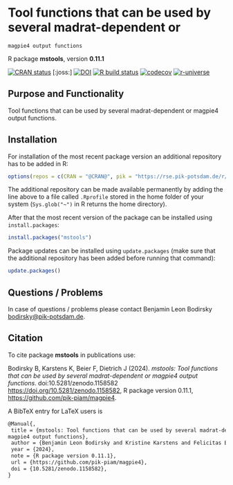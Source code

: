 # Tool functions that can be used by several madrat-dependent or
    magpie4 output functions

R package **mstools**, version **0.11.1**

[![CRAN status](https://www.r-pkg.org/badges/version/mstools)](https://cran.r-project.org/package=mstools) [:joss:] [![DOI](https://zenodo.org/badge/DOI/10.5281/zenodo.1158582.svg)](https://doi.org/10.5281/zenodo.1158582) [![R build status](https://github.com/pik-piam/magpie4/workflows/check/badge.svg)](https://github.com/pik-piam/magpie4/actions) [![codecov](https://codecov.io/gh/pik-piam/magpie4/branch/master/graph/badge.svg)](https://app.codecov.io/gh/pik-piam/magpie4) [![r-universe](https://pik-piam.r-universe.dev/badges/mstools)](https://pik-piam.r-universe.dev/builds)

## Purpose and Functionality

Tool functions that can be used by several madrat-dependent
    or magpie4 output functions.


## Installation

For installation of the most recent package version an additional repository has to be added in R:

```r
options(repos = c(CRAN = "@CRAN@", pik = "https://rse.pik-potsdam.de/r/packages"))
```
The additional repository can be made available permanently by adding the line above to a file called `.Rprofile` stored in the home folder of your system (`Sys.glob("~")` in R returns the home directory).

After that the most recent version of the package can be installed using `install.packages`:

```r 
install.packages("mstools")
```

Package updates can be installed using `update.packages` (make sure that the additional repository has been added before running that command):

```r 
update.packages()
```

## Questions / Problems

In case of questions / problems please contact Benjamin Leon Bodirsky <bodirsky@pik-potsdam.de>.

## Citation

To cite package **mstools** in publications use:

Bodirsky B, Karstens K, Beier F, Dietrich J (2024). _mstools: Tool functions that can be used by several madrat-dependent or magpie4 output functions_. doi:10.5281/zenodo.1158582 <https://doi.org/10.5281/zenodo.1158582>, R package version 0.11.1, <https://github.com/pik-piam/magpie4>.

A BibTeX entry for LaTeX users is

 ```latex
@Manual{,
  title = {mstools: Tool functions that can be used by several madrat-dependent or
magpie4 output functions},
  author = {Benjamin Leon Bodirsky and Kristine Karstens and Felicitas Beier and Jan Philipp Dietrich},
  year = {2024},
  note = {R package version 0.11.1},
  url = {https://github.com/pik-piam/magpie4},
  doi = {10.5281/zenodo.1158582},
}
```
